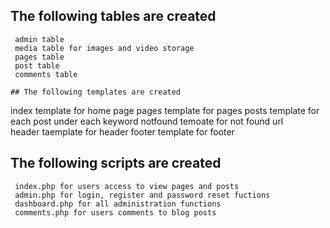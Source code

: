 
## The following tables are created
```
 admin table 
 media table for images and video storage
 pages table
 post table
 comments table

## The following templates are created
```
 index template for home page
 pages template for pages
 posts template for each post under each keyword
 notfound temoate for not found url  
 header taemplate for header 
 footer template for footer


## The following scripts are created
```
 index.php for users access to view pages and posts
 admin.php for login, register and password reset fuctions
 dashboard.php for all administration functions
 comments.php for users comments to blog posts






  
   













